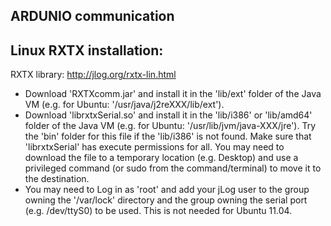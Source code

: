 ARDUNIO communication
---------------------




## Linux RXTX installation:
RXTX library: http://jlog.org/rxtx-lin.html

- Download 'RXTXcomm.jar' and install it in the 'lib/ext' folder of the Java VM (e.g. for Ubuntu: '/usr/java/j2reXXX/lib/ext').   
- Download 'librxtxSerial.so' and install it in the 'lib/i386' or 'lib/amd64' folder of the Java VM (e.g. for Ubuntu: '/usr/lib/jvm/java-XXX/jre'). Try the 'bin' folder for this file if the 'lib/i386' is not found. Make sure that 'librxtxSerial' has execute permissions for all.  You may need to download the file to a temporary location (e.g. Desktop) and use a privileged command (or sudo from the command/terminal) to move it to the destination.  
- You may need to Log in as 'root' and add your jLog user to the group owning the '/var/lock' directory and the group owning the serial port (e.g. /dev/ttyS0) to be used. This is not needed for Ubuntu 11.04.

